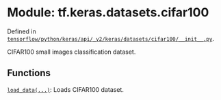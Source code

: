 <div itemscope itemtype="http://developers.google.com/ReferenceObject">
<meta itemprop="name" content="tf.keras.datasets.cifar100" />
<meta itemprop="path" content="Stable" />
</div>

# Module: tf.keras.datasets.cifar100



Defined in [`tensorflow/python/keras/api/_v2/keras/datasets/cifar100/__init__.py`](/code/stable/tensorflow/python/keras/api/_v2/keras/datasets/cifar100/__init__.py).

CIFAR100 small images classification dataset.

## Functions

[`load_data(...)`](../../../tf/keras/datasets/cifar100/load_data.md): Loads CIFAR100 dataset.

